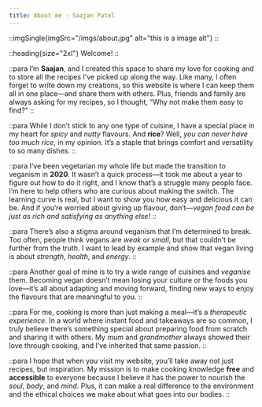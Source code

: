 ```yaml
---
title: About me - Saajan Patel
---
```


::imgSingle{imgSrc="/imgs/about.jpg" alt="this is a image alt"}
::

::heading{size="2xl"}
Welcome!
::

::para
I’m **Saajan**, and I created this space to share my love for cooking and to store all the recipes I’ve picked up along the way. Like many, I often forget to write down my creations, so this website is where I can keep them all in one place—and share them with others. Plus, friends and family are always asking for my recipes, so I thought, “Why not make them easy to find?”
::

::para
While I don’t stick to any one type of cuisine, I have a special place in my heart for _spicy_ and _nutty_ flavours. And **rice**? Well, _you can never have too much rice_, in my opinion. It’s a staple that brings comfort and versatility to so many dishes.
::

::para
I’ve been vegetarian my whole life but made the transition to veganism in **2020**. It wasn’t a quick process—it took me about a year to figure out how to do it right, and I know that’s a struggle many people face. I’m here to help others who are curious about making the switch. The learning curve is real, but I want to show you how easy and delicious it can be. And if you’re worried about giving up flavour, don’t—_vegan food can be just as rich and satisfying as anything else!_
::

::para
There’s also a stigma around veganism that I’m determined to break. Too often, people think vegans are _weak_ or _small_, but that couldn’t be further from the truth. I want to lead by example and show that vegan living is about _strength_, _health_, and _energy_.
::

::para
Another goal of mine is to try a wide range of cuisines and _veganise_ them. Becoming vegan doesn’t mean losing your culture or the foods you love—it’s all about adapting and moving forward, finding new ways to enjoy the flavours that are meaningful to you.
::

::para
For me, cooking is more than just making a meal—it’s a _therapeutic experience_. In a world where instant food and takeaways are so common, I truly believe there’s something special about preparing food from scratch and sharing it with others. My _mum_ and _grandmother_ always showed their love through cooking, and I’ve inherited that same passion.
::

::para
I hope that when you visit my website, you’ll take away not just recipes, but inspiration. My mission is to make cooking knowledge **free** and **accessible** to everyone because I believe it has the power to nourish the _soul_, _body_, and _mind_. Plus, it can make a real difference to the environment and the ethical choices we make about what goes into our bodies.
::
